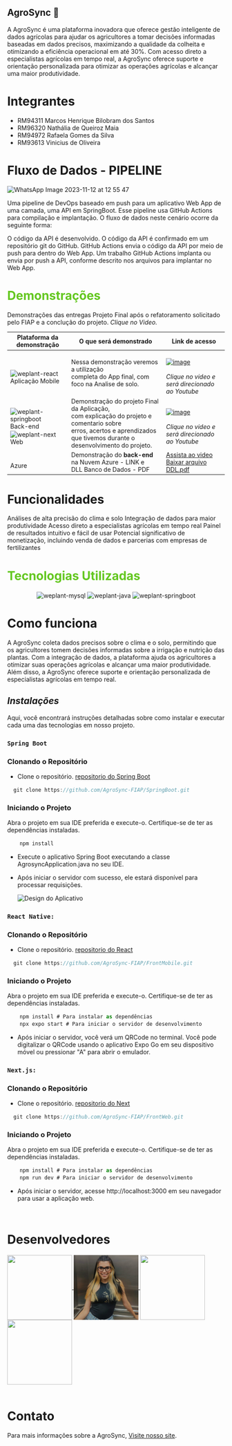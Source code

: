 ## AgroSync 🌱


A AgroSync é uma plataforma inovadora que oferece gestão inteligente de dados agrícolas para ajudar os agricultores a tomar decisões informadas baseadas em dados precisos, maximizando a qualidade da colheita e otimizando a eficiência operacional em até 30%. Com acesso direto a especialistas agrícolas em tempo real, a AgroSync oferece suporte e orientação personalizada para otimizar as operações agrícolas e alcançar uma maior produtividade.

# Integrantes
- RM94311	Marcos Henrique Bilobram dos Santos
- RM96320	Nathália de Queiroz Maia
- RM94972	Rafaela Gomes da Silva
- RM93613	Vinicius de Oliveira

# Fluxo de Dados - PIPELINE

![WhatsApp Image 2023-11-12 at 12 55 47](https://github.com/AgroSync-FIAP/DevOps/assets/99452621/1cf410cd-f218-4345-9c0c-c58fc34790a0)

Uma pipeline de DevOps baseado em push para um aplicativo Web App de uma camada, uma API em SpringBoot. Esse pipeline usa GitHub Actions para compilação e implantação. O fluxo de dados neste cenário ocorre da seguinte forma:

O código da API é desenvolvido.
O código da API é confirmado em um repositório git do GitHub.
GitHub Actions envia o código da API por meio de push para dentro do Web App.
Um trabalho GitHub Actions implanta ou envia por push a API, conforme descrito nos arquivos para implantar no Web App.

# <span style="color: #63C71F;">Demonstrações</span>
Demonstrações das entregas Projeto Final após o refatoramento solicitado pelo FIAP e a conclução do projeto.
*Clique no Video.*

| Plataforma da demonstração | O que será demonstrado | Link de acesso
| -------------------------- | --------------- | --------------------------
|  <br> <img align="center" alt="weplant-react" height="40" width="12%" src="https://cdn.jsdelivr.net/gh/devicons/devicon/icons/react/react-original-wordmark.svg" /> Aplicação Mobile | Nessa demonstração veremos a utilização <br> completa do App final, com foco na Analise de solo. |  <br> <a href="https://youtu.be/gAff578VQNM"><img alt="image" height="200" width="310" src="https://github.com/AgroSync-FIAP/Hybrid-Mobile-App-Development/blob/main/Captura%20de%20tela%202023-09-13%20145713.png"></a> <br> <br> *Clique no video e será direcionado ao Youtube*
|  <br> <img align="center" alt="weplant-springboot" height="40" width="12%" src="https://cdn.jsdelivr.net/gh/devicons/devicon/icons/spring/spring-original-wordmark.svg" /> Back-end <br> <img align="center" alt="weplant-next" height="40" width="12%" src="https://cdn.jsdelivr.net/gh/devicons/devicon/icons/nextjs/nextjs-original-wordmark.svg" text="white" />  Web | Demonstração do projeto Final da Aplicação, <br> com explicação do projeto  e comentario sobre <br> erros, acertos e aprendizados  que tivemos durante o desenvolvimento do projeto. | <br> <a href="https://youtu.be/gAff578VQNM"><img alt="image" height="200" width="310" src="https://github.com/AgroSync-FIAP/Hybrid-Mobile-App-Development/blob/main/Captura%20de%20tela%202023-09-13%20145713.png"></a> <br> <br> *Clique no video e será direcionado ao Youtube*
| <br> Azure | Demonstração do <b>back-end</B> na Nuvem Azure - LINK e <br> DLL Banco de Dados - PDF  | [Assista ao video]() <br>  [Baixar arquivo DDL.pdf](https://github.com/AgroSync-FIAP/DevOps/files/12612788/DDL.pdf) |

          
</div>


# Funcionalidades
Análises de alta precisão do clima e solo
Integração de dados para maior produtividade
Acesso direto a especialistas agrícolas em tempo real
Painel de resultados intuitivo e fácil de usar
Potencial significativo de monetização, incluindo venda de dados e parcerias com empresas de fertilizantes

# <span style="color: #63C71F;">Tecnologias Utilizadas</span>

          
<div align="center">
    <img align="center" alt="weplant-mysql" height="40" width="12%" src="https://cdn.jsdelivr.net/gh/devicons/devicon/icons/mysql/mysql-original.svg" />
    <img align="center" alt="weplant-java" height="40" width="12%" src="https://cdn.jsdelivr.net/gh/devicons/devicon/icons/java/java-original-wordmark.svg" />
    <img align="center" alt="weplant-springboot" height="40" width="12%" src="https://cdn.jsdelivr.net/gh/devicons/devicon/icons/spring/spring-original-wordmark.svg" />
    
</div>


# Como funciona
A AgroSync coleta dados precisos sobre o clima e o solo, permitindo que os agricultores tomem decisões informadas sobre a irrigação e nutrição das plantas. Com a integração de dados, a plataforma ajuda os agricultores a otimizar suas operações agrícolas e alcançar uma maior produtividade. Além disso, a AgroSync oferece suporte e orientação personalizada de especialistas agrícolas em tempo real.

## *Instalações*
Aqui, você encontrará instruções detalhadas sobre como instalar e executar cada uma das tecnologias em nosso projeto.

### `Spring Boot`

### Clonando o Repositório

- Clone o repositório. [repositorio do Spring Boot](https://github.com/AgroSync-FIAP/SpringBoot.git)
```js
  git clone https://github.com/AgroSync-FIAP/SpringBoot.git

```
### Iniciando o Projeto
Abra o projeto em sua IDE preferida e execute-o. Certifique-se de ter as dependências instaladas.

```js
    npm install 
```

- Execute o aplicativo Spring Boot executando a classe AgrosyncApplication.java no seu IDE.
- Após iniciar o servidor com sucesso, ele estará disponível para processar requisições.

  ![Design do Aplicativo](https://github.com/AgroSync-FIAP/Hybrid-Mobile-App-Development/blob/main/Captura%20de%20tela%202023-09-13%20130221.png)

### `React Native:`

### Clonando o Repositório

- Clone o repositório. [repositorio do React](https://github.com/AgroSync-FIAP/FrontMobile.git)
```js
  git clone https://github.com/AgroSync-FIAP/FrontMobile.git

```
### Iniciando o Projeto
Abra o projeto em sua IDE preferida e execute-o. Certifique-se de ter as dependências instaladas.

```js
    npm install # Para instalar as dependências
    npx expo start # Para iniciar o servidor de desenvolvimento

```
- Após iniciar o servidor, você verá um QRCode no terminal. Você pode digitalizar o QRCode usando o aplicativo Expo Go em seu dispositivo móvel ou pressionar "A" para abrir o emulador.

### `Next.js:`

### Clonando o Repositório

- Clone o repositório. [repositorio do Next](https://github.com/AgroSync-FIAP/FrontWeb.git)
```js
  git clone https://github.com/AgroSync-FIAP/FrontWeb.git

```
### Iniciando o Projeto
Abra o projeto em sua IDE preferida e execute-o. Certifique-se de ter as dependências instaladas.

```js
    npm install # Para instalar as dependências
    npm run dev # Para iniciar o servidor de desenvolvimento
```
- Após iniciar o servidor, acesse http://localhost:3000 em seu navegador para usar a aplicação web.

<br>

# Desenvolvedores
<div>
<a href="https://github.com/natmaia" >
<img align="center" height="150" width="150" src="https://avatars.githubusercontent.com/u/92834827?v=4" />
</a>

<a href="https://github.com/natmaia" >
<img align="center" height="150" width="150" src="https://github.com/natmaia/arquivosFotosReadme/blob/aa69d11a4a6f1b99b947cfb3fc4c927590e20a0e/fotoperfil.jpg" />
</a>

<a href="https://github.com/natmaia" >
<img align="center" height="150" width="150" src="https://avatars.githubusercontent.com/u/99452621?v=4" />
</a>

<a href="https://github.com/natmaia" >
<img align="center" height="150" width="150" src="https://avatars.githubusercontent.com/u/81593244?v=4" />
</a>
  
</div>
<br>

# Contato
Para mais informações sobre a AgroSync, [Visite nosso site](https://www.canva.com/design/DAFttqn5Qu0/hA5Vu3mvXgfnydYoT665Gw/view?website#2).
